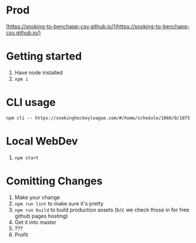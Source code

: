 # Prod

[https://snoking-to-benchapp-csv.github.io/](https://snoking-to-benchapp-csv.github.io/)

# Getting started

1. Have node installed
1. `npm i`

# CLI usage

```
npm cli -- https://snokinghockeyleague.com/#/home/schedule/1060/0/1075
```

# Local WebDev

1. `npm start`

# Comitting Changes

1. Make your change
1. `npm run lint` to make sure it's pretty
1. `npm run build` to build production assets (b/c we check those in for free github pages hosting)
1. Get it into master
1. ???
1. Profit
